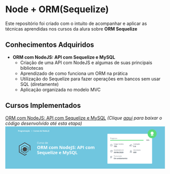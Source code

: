 # Node + ORM(Sequelize)

Este repositório foi criado com o intuito de acompanhar e aplicar as técnicas aprendidas nos cursos da alura sobre **ORM Sequelize**

## Conhecimentos Adquiridos
- **ORM com NodeJS: API com Sequelize e MySQL**
    - Criação de uma API com NodeJS e algumas de suas principais bibliotecas
    - Aprendizado de como funciona um ORM na prática
    - Utilização do Sequelize para fazer operações em bancos sem usar SQL (diretamente)
    - Aplicação organizada no modelo MVC

## Cursos Implementados

[ORM com NodeJS: API com Sequelize e MySQL](https://cursos.alura.com.br/course/orm-nodejs-api-sequelize-mysql)
*(Clique [aqui](https://github.com/senaluisgf/orm-sequelize/releases/tag/orm_sequelize01) para baixar o código desenvolvido até esta etapa)*
![](./cursos/orm_node01.png)